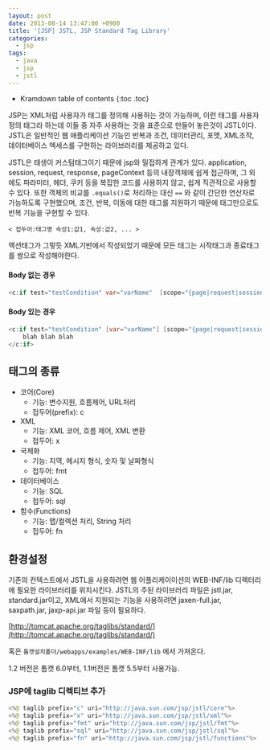 ```yaml
---
layout: post
date: 2013-08-14 13:47:00 +0900
title: '[JSP] JSTL, JSP Standard Tag Library'
categories:
  - jsp
tags:
  - java
  - jsp
  - jstl
---
```


* Kramdown table of contents
{:toc .toc}

JSP는 XML처럼 사용자가 태그를 정의해 사용하는 것이 가능하며, 이런 태그를 사용자 정의 태그라 하는데 이들 중 자주 사용하는 것을 표준으로 만들어 놓은것이 JSTL이다. JSTL은 일반적인 웹 애플리케이션 기능인 반복과 조건, 데이터관리, 포맷, XML조작, 데이터베이스 엑세스를 구현하는 라이브러리를 제공하고 있다.

JSTL은 태생이 커스텀태그이기 때문에 jsp와 밀접하게 관계가 있다. application, session, request, response, pageContext 등의 내장객체에 쉽게 접근하며, 그 외에도 파라미터, 헤더, 쿠키 등을 복잡한 코드를 사용하지 않고, 쉽게 직관적으로 사용할 수 있다. 또한 객체의 비교를 `.equals()`로 처리하는 대신 `==` 와 같이 간단한 연산자로 가능하도록 구현했으며, 조건, 반복, 이동에 대한 태그를 지원하기 때문에 태그만으로도 반복 기능을 구현할 수 있다.

```
< 접두어:태그명 속성1:값1, 속성:값2, ... >
```

액션태그가 그렇듯 XML기반에서 작성되었기 때문에 모든 태그는 시작태그과 종료태그를 쌍으로 작성해야한다.

#### Body 없는 경우

```java
<c:if test="testCondition" var="varName"  [scope="{page|request|session|application}"]/>
```

#### Body 있는 경우

```java
<c:if test="testCondition" [var="varName"] [scope="{page|request|session|application}"]>
    blah blah blah
</c:if>
```

## 태그의 종류

- 코어(Core)
  - 기능: 변수지원, 흐름제어, URL처리
  - 접두어(prefix): c
- XML
  - 기능: XML 코어, 흐름 제어, XML 변환
  - 접두어: x
- 국제화
  - 기능: 지역, 메시지 형식, 숫자 및 날짜형식
  - 접두어: fmt
- 데이터베이스
  - 기능: SQL
  - 접두어: sql
- 함수(Functions)
  - 기능: 맵/컬렉션 처리, String 처리
  - 접두어: fn


## 환경설정

기존의 컨텍스트에서 JSTL을 사용하려면 웹 어플리케이이션의 WEB-INF/lib 디렉터리에 필요한 라이브러리를 위치시킨다. JSTL의 주된 라이브러리 파일은 jstl.jar, standard.jar이고, XML에서 지원되는 기능을 사용하려면 jaxen-full.jar, saxpath.jar, jaxp-api.jar 파일 등이 필요하다.

[http://tomcat.apache.org/taglibs/standard/](http://tomcat.apache.org/taglibs/standard/)

혹은 `톰캣설치폴더/webapps/examples/WEB-INF/lib` 에서 가져온다.

1.2 버전은 톰캣 6.0부터, 1.1버전은 톰캣 5.5부터 사용가능.

### JSP에 taglib 디렉티브 추가

```java
<%@ taglib prefix="c" uri="http://java.sun.com/jsp/jstl/core"%>
<%@ taglib prefix="x" uri="http://java.sun.com/jsp/jstl/xml"%>
<%@ taglib prefix="fmt" uri="http://java.sun.com/jsp/jstl/fmt"%>
<%@ taglib prefix="sql" uri="http://java.sun.com/jsp/jstl/sql"%>
<%@ taglib prefix="fn" uri="http://java.sun.com/jsp/jstl/functions"%>
```
